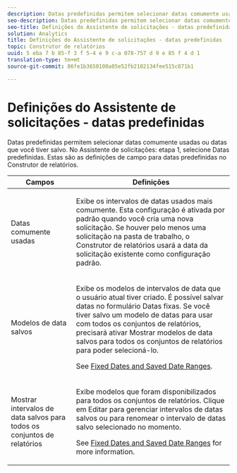 ```yaml
---
description: Datas predefinidas permitem selecionar datas comumente usadas ou datas que você tiver salvo. Na Etapa 1 do Assistente de solicitações, escolha Datas predefinidas. Estas são as definições de campo para datas predefinidas no Construtor de relatórios.
seo-description: Datas predefinidas permitem selecionar datas comumente usadas ou datas que você tiver salvo. Na Etapa 1 do Assistente de solicitações, escolha Datas predefinidas. Estas são as definições de campo para datas predefinidas no Construtor de relatórios.
seo-title: Definições do Assistente de solicitações - datas predefinidas
solution: Analytics
title: Definições do Assistente de solicitações - datas predefinidas
topic: Construtor de relatórios
uuid: 5 eba 7 b 85-f 3 f 5-4 e 9 c-a 078-757 d 9 e 85 f 4 d 1
translation-type: tm+mt
source-git-commit: 86fe1b3650100a05e52fb2102134fee515c871b1

---
```



# Definições do Assistente de solicitações - datas predefinidas

Datas predefinidas permitem selecionar datas comumente usadas ou datas que você tiver salvo. No Assistente de solicitações: etapa 1, selecione Datas predefinidas. Estas são as definições de campo para datas predefinidas no Construtor de relatórios.

<table id="table_620F3BD3FD1B4C85A0319107EC03D54F"> 
 <thead> 
  <tr> 
   <th colname="col1" class="entry"> Campos </th> 
   <th colname="col2" class="entry"> Definições </th> 
  </tr> 
 </thead>
 <tbody> 
  <tr> 
   <td colname="col1"> <p>Datas comumente usadas </p> </td> 
   <td colname="col2"> <p>Exibe os intervalos de datas usados mais comumente. Esta configuração é ativada por padrão quando você cria uma nova solicitação. Se houver pelo menos uma solicitação na pasta de trabalho, o Construtor de relatórios usará a data da solicitação existente como configuração padrão. </p> </td> 
  </tr> 
  <tr> 
   <td colname="col1"> <p> Modelos de data salvos </p> </td> 
   <td colname="col2"> <p>Exibe os modelos de intervalos de data que o usuário atual tiver criado. É possível salvar datas no formulário <span class="wintitle">Datas fixas</span>. Se você tiver salvo um modelo de datas para usar com todos os conjuntos de relatórios, precisará ativar <span class="wintitle">Mostrar modelos de data salvos para todos os conjuntos de relatórios</span> para poder selecioná-lo. </p> <p>See <a href="../../../../analyze/report-builder/data-requests/configuring-report-dates/t-fixed-dates-and-saved-date-ranges.md#task_8C234FA8F90C4A168C09EF527D7FF445" type="task" format="dita" scope="local"> Fixed Dates and Saved Date Ranges</a>. </p> </td> 
  </tr> 
  <tr> 
   <td colname="col1"> <p>Mostrar intervalos de data salvos para todos os conjuntos de relatórios </p> </td> 
   <td colname="col2"> <p> Exibe modelos que foram disponibilizados para todos os conjuntos de relatórios. Clique em <span class="wintitle">Editar</span> para gerenciar intervalos de datas salvos ou para renomear o intervalo de datas salvo selecionado no momento. </p> <p>See <a href="../../../../analyze/report-builder/data-requests/configuring-report-dates/t-fixed-dates-and-saved-date-ranges.md#task_8C234FA8F90C4A168C09EF527D7FF445" type="task" format="dita" scope="local"> Fixed Dates and Saved Date Ranges</a> for more information. </p> </td> 
  </tr> 
 </tbody> 
</table>

